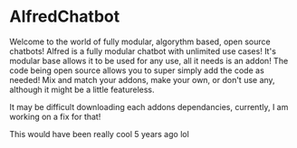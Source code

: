 # AlfredChatbot


Welcome to the world of fully modular, algorythm based, open source chatbots! 
Alfred is a fully modular chatbot with unlimited use cases! It's modular base allows it to be used for any use, all it needs is an addon! 
The code being open source allows you to super simply add the code as needed! 
Mix and match your addons, make your own, or don't use any, although it might be a little featureless. 

It may be difficult downloading each addons dependancies, currently, I am working on a fix for that! 

This would have been really cool 5 years ago lol
